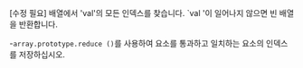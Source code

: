 [수정 필요]
배열에서 'val'의 모든 인덱스를 찾습니다.
`val '이 일어나지 않으면 빈 배열을 반환합니다.

-`array.prototype.reduce ()`를 사용하여 요소를 통과하고 일치하는 요소의 인덱스를 저장하십시오.
